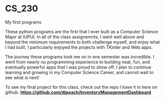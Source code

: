 # CS_230
My first programs

These python programs are the first that I ever built as a Computer Science Major at IUPUI. In all of the class assignemnts, I went well above and beyond the minimum requirements to both challenge myself, and enjoy what I had built. I particularly enjoyed the projects with TKinter and Web apps. 

The journey these programs took me on in one semester was incredible. I went from nearly no programming experience to building neat, fun, and eventually powerful apps that I was proud to show off. I plan to continue learning and growing in my Computer Science Career, and cannot wait to see what is next!

To see my final project for this class, check out the repo I have it in here on github. **https://github.com/djpeach/InventoryManagementDashboard**
